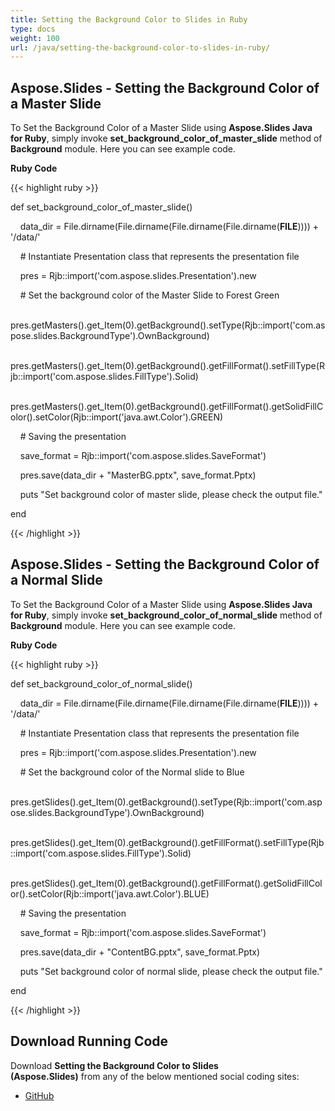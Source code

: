 ```yaml
---
title: Setting the Background Color to Slides in Ruby
type: docs
weight: 100
url: /java/setting-the-background-color-to-slides-in-ruby/
---
```


## **Aspose.Slides - Setting the Background Color of a Master Slide**
To Set the Background Color of a Master Slide using **Aspose.Slides Java for Ruby**, simply invoke **set_background_color_of_master_slide** method of **Background** module. Here you can see example code.

**Ruby Code**

{{< highlight ruby >}}

 def set_background_color_of_master_slide()

    data_dir = File.dirname(File.dirname(File.dirname(File.dirname(__FILE__)))) + '/data/'



    # Instantiate Presentation class that represents the presentation file

    pres = Rjb::import('com.aspose.slides.Presentation').new

    # Set the background color of the Master Slide to Forest Green

    pres.getMasters().get_Item(0).getBackground().setType(Rjb::import('com.aspose.slides.BackgroundType').OwnBackground)

    pres.getMasters().get_Item(0).getBackground().getFillFormat().setFillType(Rjb::import('com.aspose.slides.FillType').Solid)

    pres.getMasters().get_Item(0).getBackground().getFillFormat().getSolidFillColor().setColor(Rjb::import('java.awt.Color').GREEN)

    # Saving the presentation

    save_format = Rjb::import('com.aspose.slides.SaveFormat')

    pres.save(data_dir + "MasterBG.pptx", save_format.Pptx)

    puts "Set background color of master slide, please check the output file."

end

{{< /highlight >}}
## **Aspose.Slides - Setting the Background Color of a Normal Slide**
To Set the Background Color of a Master Slide using **Aspose.Slides Java for Ruby**, simply invoke **set_background_color_of_normal_slide** method of **Background** module. Here you can see example code.

**Ruby Code**

{{< highlight ruby >}}

 def set_background_color_of_normal_slide()

    data_dir = File.dirname(File.dirname(File.dirname(File.dirname(__FILE__)))) + '/data/'



    # Instantiate Presentation class that represents the presentation file

    pres = Rjb::import('com.aspose.slides.Presentation').new

    # Set the background color of the Normal slide to Blue

    pres.getSlides().get_Item(0).getBackground().setType(Rjb::import('com.aspose.slides.BackgroundType').OwnBackground)

    pres.getSlides().get_Item(0).getBackground().getFillFormat().setFillType(Rjb::import('com.aspose.slides.FillType').Solid)

    pres.getSlides().get_Item(0).getBackground().getFillFormat().getSolidFillColor().setColor(Rjb::import('java.awt.Color').BLUE)

    # Saving the presentation

    save_format = Rjb::import('com.aspose.slides.SaveFormat')

    pres.save(data_dir + "ContentBG.pptx", save_format.Pptx)

    puts "Set background color of normal slide, please check the output file."

end

{{< /highlight >}}
## **Download Running Code**
Download **Setting the Background Color to Slides (Aspose.Slides)** from any of the below mentioned social coding sites:

- [GitHub](https://github.com/aspose-slides/Aspose.Slides-for-Java/tree/master/Plugins/Aspose_Slides_Java_for_Ruby/lib/asposeslidesjava/Slides/background.rb)
